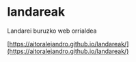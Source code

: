 # landareak
Landarei buruzko web orrialdea

[https://aitoralejandro.github.io/landareak/](https://aitoralejandro.github.io/landareak/)
